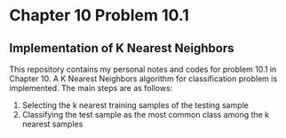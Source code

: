 # Chapter 10 Problem 10.1 
## Implementation of K Nearest Neighbors

This repository contains my personal notes and codes for problem 10.1 in Chapter 10. A K Nearest Neighbors algorithm for classification problem is implemented. The main steps are as follows:

1. Selecting the k nearest training samples of the testing sample   
2. Classifying the test sample as the most common class among the k nearest samples



